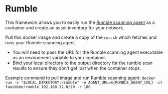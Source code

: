# Rumble

This framework allows you to easily run the [Rumble scanning agent](https://www.rumble.run/docs/discovering-assets/) as a container and create an asset inventory for your network.

Pull this docker image and create a copy of the `run.sh` which fetches and runs your Rumble scanning agent.

- You will need to pass the URL for the Rumble scanning agent executable as an environment variable to your container.
- Bind your local directory to the output directory for the rumble scan results to ensure they don't get lost when the container stops.

Example command to pull image and run Rumble scanning agent:
`docker run -v "$LOCAL_DIRECTORY:/rumble" -e AGENT_URL=${RUMBLE_AGENT_URL} -it faaideen/rumble 192.168.32.0/20 -r 100`
